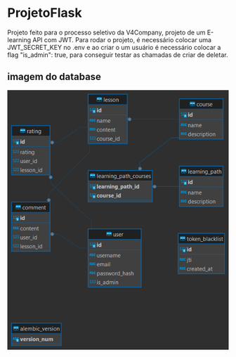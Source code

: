 ﻿# ProjetoFlask
Projeto feito para o processo seletivo da V4Company, projeto de um E-learning API com JWT.
Para rodar o projeto, é necessário colocar uma JWT_SECRET_KEY no .env e ao criar o um usuário é necessário colocar a flag "is_admin": true, para conseguir testar as chamadas de criar de deletar.


## imagem do database
<img src="flask_database.png">

